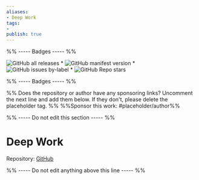 ```yaml
---
aliases:
- Deep Work
tags: 
- 
publish: true
---
```


%% ----- Badges ----- %%

![GitHub all releases](https://img.shields.io/github/downloads/nikbrunner/obsidian-deep-work-theme/total?color=573E7A&logo=github&style=for-the-badge) * ![GitHub manifest version](https://img.shields.io/github/manifest-json/v/nikbrunner/obsidian-deep-work-theme?color=573E7A&logo=github&style=for-the-badge) * ![GitHub issues by-label](https://img.shields.io/github/issues/nikbrunner/obsidian-deep-work-theme/help%20wanted?color=573E7A&logo=github&style=for-the-badge) * ![GitHub Repo stars](https://img.shields.io/github/stars/nikbrunner/obsidian-deep-work-theme?color=573E7A&logo=github&style=for-the-badge)

%% ----- Badges ----- %%

%% Does the repository or author have any sponsoring links? Uncomment the next line and add them below. If they don't, please delete the placeholder tag. %%
%%Sponsor this work: #placeholder/author%%

%% ----- Do not edit this section ----- %%

# Deep Work

Repository: [GitHub](https://github.com/nikbrunner/obsidian-deep-work-theme)



%% ----- Do not edit anything above this line ----- %% 
